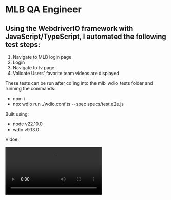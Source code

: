 # MLB QA Engineer 

## Using the WebdriverIO framework with JavaScript/TypeScript, I automated the following test steps:

1) Navigate to MLB login page
2) Login
3) Navigate to tv page
4) Validate Users' favorite team videos are displayed 

These tests can be run after cd'ing into the mlb_wdio_tests folder and running the commands:

 -  npm i
 -  npx wdio run ./wdio.conf.ts --spec specs/test.e2e.js

Built using:
 -  node v22.10.0
 -  wdio v9.13.0

 Vidoe:

 ![](/mlb_wdio.mp4)
